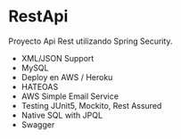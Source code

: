 # RestApi 
Proyecto Api Rest utilizando Spring Security.
- XML/JSON Support
- MySQL
- Deploy en AWS / Heroku
- HATEOAS
- AWS Simple Email Service
- Testing JUnit5, Mockito, Rest Assured
- Native SQL with JPQL
- Swagger